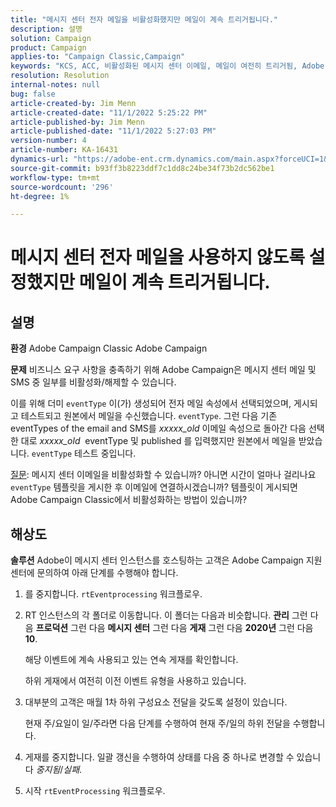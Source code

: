 ```yaml
---
title: "메시지 센터 전자 메일을 비활성화했지만 메일이 계속 트리거됩니다."
description: 설명
solution: Campaign
product: Campaign
applies-to: "Campaign Classic,Campaign"
keywords: "KCS, ACC, 비활성화된 메시지 센터 이메일, 메일이 여전히 트리거됨, Adobe Campaign Classic, Adobe Campaign, 문제 해결"
resolution: Resolution
internal-notes: null
bug: false
article-created-by: Jim Menn
article-created-date: "11/1/2022 5:25:22 PM"
article-published-by: Jim Menn
article-published-date: "11/1/2022 5:27:03 PM"
version-number: 4
article-number: KA-16431
dynamics-url: "https://adobe-ent.crm.dynamics.com/main.aspx?forceUCI=1&pagetype=entityrecord&etn=knowledgearticle&id=ded77429-0a5a-ed11-9561-6045bd006a22"
source-git-commit: b93ff3b8223ddf7c1dd8c24be34f73b2dc562be1
workflow-type: tm+mt
source-wordcount: '296'
ht-degree: 1%

---
```


# 메시지 센터 전자 메일을 사용하지 않도록 설정했지만 메일이 계속 트리거됩니다.

## 설명


<b>환경</b>
Adobe Campaign Classic Adobe Campaign

<b>문제</b>
비즈니스 요구 사항을 충족하기 위해 Adobe Campaign은 메시지 센터 메일 및 SMS 중 일부를 비활성화/해제할 수 있습니다.

이를 위해 더미 `eventType` 이(가) 생성되어 전자 메일 속성에서 선택되었으며, 게시되고 테스트되고 원본에서 메일을 수신했습니다. `eventType`.
그런 다음 기존 eventTypes of the email and SMS를 *xxxxx_old* 이메일 속성으로 돌아간 다음 선택한 대로 *xxxxx_old*  eventType 및 published 를 입력했지만 원본에서 메일을 받았습니다. `eventType` 테스트 중입니다.

<u>질문</u>: 메시지 센터 이메일을 비활성화할 수 있습니까?
아니면 시간이 얼마나 걸리나요 `eventType` 템플릿을 게시한 후 이메일에 연결하시겠습니까?
템플릿이 게시되면 Adobe Campaign Classic에서 비활성화하는 방법이 있습니까?


## 해상도


<b>솔루션</b>
Adobe이 메시지 센터 인스턴스를 호스팅하는 고객은 Adobe Campaign 지원 센터에 문의하여 아래 단계를 수행해야 합니다.

1. 를 중지합니다. `rtEventprocessing` 워크플로우.
2. RT 인스턴스의 각 폴더로 이동합니다. 이 폴더는 다음과 비슷합니다. <b>관리</b> 그런 다음 <b>프로덕션</b> 그런 다음 <b>메시지 센터</b> 그런 다음 <b>게재</b> 그런 다음 <b>2020년</b> 그런 다음 <b>10</b>.

   해당 이벤트에 계속 사용되고 있는 연속 게재를 확인합니다.

   하위 게재에서 여전히 이전 이벤트 유형을 사용하고 있습니다.
3. 대부분의 고객은 매월 1차 하위 구성요소 전달을 갖도록 설정이 있습니다.

   현재 주/요일이 일/주라면 다음 단계를 수행하여 현재 주/일의 하위 전달을 수행합니다.
4. 게재를 중지합니다. 일괄 갱신을 수행하여 상태를 다음 중 하나로 변경할 수 있습니다 *중지됨*/*실패*.
5. 시작 `rtEventProcessing` 워크플로우.

